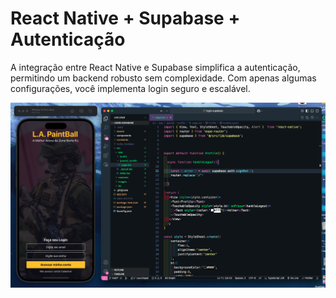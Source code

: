# React Native + Supabase + Autenticação

A integração entre React Native e Supabase simplifica a autenticação, permitindo um backend robusto sem complexidade. Com apenas algumas configurações, você implementa login seguro e escalável.

![Alt text](src/images/rn_supabase.png)

